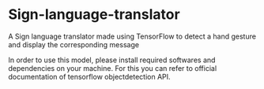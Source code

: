 # Sign-language-translator
A Sign language translator made using TensorFlow to detect a hand gesture and display the corresponding message

In order to use this model, please install required softwares and dependencies on your machine. For this you can refer to official documentation of tensorflow objectdetection API. 
